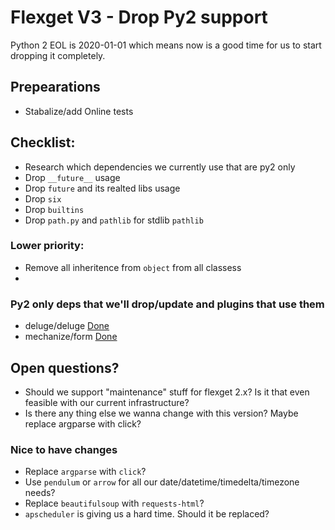 # Flexget V3 - Drop Py2 support

Python 2 EOL is 2020-01-01 which means now is a good time for us to start dropping it completely.

## Prepearations 

- Stabalize/add Online tests

## Checklist:

- Research which dependencies we currently use that are py2 only
- Drop `__future__` usage
- Drop `future` and its realted libs usage
- Drop `six`
- Drop `builtins` 
- Drop `path.py` and `pathlib` for stdlib `pathlib`

### Lower priority:

- Remove all inheritence from `object` from all classess
- 


### Py2 only deps that we'll drop/update and plugins that use them

- deluge/deluge [Done](https://github.com/Flexget/Flexget/pull/2102)
- mechanize/form [Done](https://github.com/Flexget/Flexget/pull/2224)

## Open questions?

- Should we support "maintenance" stuff for flexget 2.x? Is it that even feasible with our current infrastructure?
- Is there any thing else we wanna change with this version? Maybe replace argparse with click?

### Nice to have changes

- Replace `argparse` with `click`?
- Use `pendulum` or `arrow` for all our date/datetime/timedelta/timezone needs?
- Replace `beautifulsoup` with `requests-html`?
- `apscheduler` is giving us a hard time. Should it be replaced?
